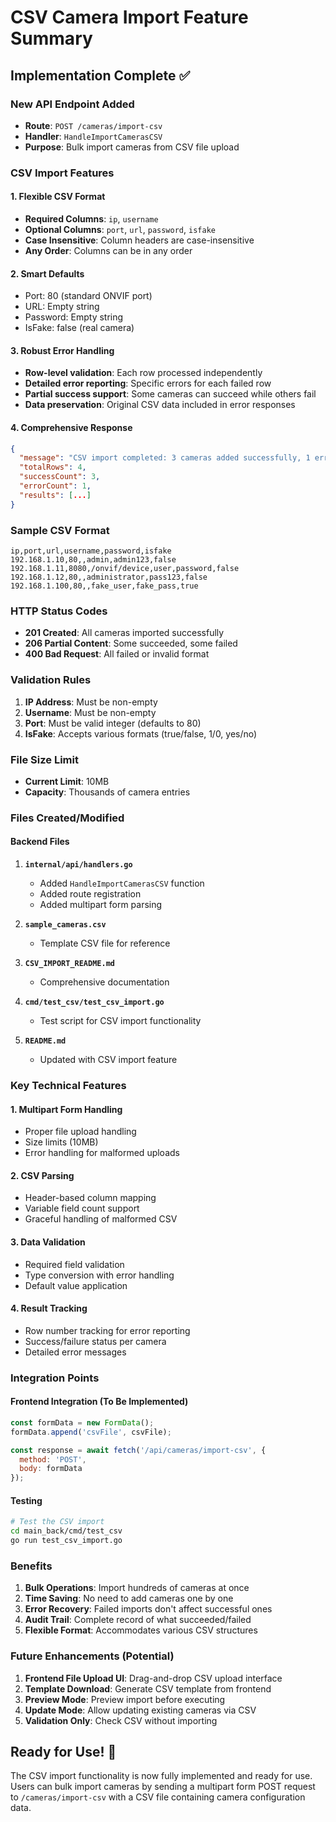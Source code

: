 # CSV Camera Import Feature Summary

## Implementation Complete ✅

### New API Endpoint Added
- **Route**: `POST /cameras/import-csv`
- **Handler**: `HandleImportCamerasCSV`
- **Purpose**: Bulk import cameras from CSV file upload

### CSV Import Features

#### 1. **Flexible CSV Format**
- **Required Columns**: `ip`, `username`
- **Optional Columns**: `port`, `url`, `password`, `isfake`
- **Case Insensitive**: Column headers are case-insensitive
- **Any Order**: Columns can be in any order

#### 2. **Smart Defaults**
- Port: 80 (standard ONVIF port)
- URL: Empty string
- Password: Empty string  
- IsFake: false (real camera)

#### 3. **Robust Error Handling**
- **Row-level validation**: Each row processed independently
- **Detailed error reporting**: Specific errors for each failed row
- **Partial success support**: Some cameras can succeed while others fail
- **Data preservation**: Original CSV data included in error responses

#### 4. **Comprehensive Response**
```json
{
  "message": "CSV import completed: 3 cameras added successfully, 1 errors",
  "totalRows": 4,
  "successCount": 3,
  "errorCount": 1,
  "results": [...]
}
```

### Sample CSV Format
```csv
ip,port,url,username,password,isfake
192.168.1.10,80,,admin,admin123,false
192.168.1.11,8080,/onvif/device,user,password,false
192.168.1.12,80,,administrator,pass123,false
192.168.1.100,80,,fake_user,fake_pass,true
```

### HTTP Status Codes
- **201 Created**: All cameras imported successfully
- **206 Partial Content**: Some succeeded, some failed
- **400 Bad Request**: All failed or invalid format

### Validation Rules
1. **IP Address**: Must be non-empty
2. **Username**: Must be non-empty
3. **Port**: Must be valid integer (defaults to 80)
4. **IsFake**: Accepts various formats (true/false, 1/0, yes/no)

### File Size Limit
- **Current Limit**: 10MB
- **Capacity**: Thousands of camera entries

### Files Created/Modified

#### Backend Files
1. **`internal/api/handlers.go`**
   - Added `HandleImportCamerasCSV` function
   - Added route registration
   - Added multipart form parsing

2. **`sample_cameras.csv`**
   - Template CSV file for reference

3. **`CSV_IMPORT_README.md`**
   - Comprehensive documentation

4. **`cmd/test_csv/test_csv_import.go`**
   - Test script for CSV import functionality

5. **`README.md`**
   - Updated with CSV import feature

### Key Technical Features

#### 1. **Multipart Form Handling**
- Proper file upload handling
- Size limits (10MB)
- Error handling for malformed uploads

#### 2. **CSV Parsing**
- Header-based column mapping
- Variable field count support
- Graceful handling of malformed CSV

#### 3. **Data Validation**
- Required field validation
- Type conversion with error handling
- Default value application

#### 4. **Result Tracking**
- Row number tracking for error reporting
- Success/failure status per camera
- Detailed error messages

### Integration Points

#### Frontend Integration (To Be Implemented)
```javascript
const formData = new FormData();
formData.append('csvFile', csvFile);

const response = await fetch('/api/cameras/import-csv', {
  method: 'POST',
  body: formData
});
```

#### Testing
```bash
# Test the CSV import
cd main_back/cmd/test_csv
go run test_csv_import.go
```

### Benefits

1. **Bulk Operations**: Import hundreds of cameras at once
2. **Time Saving**: No need to add cameras one by one
3. **Error Recovery**: Failed imports don't affect successful ones
4. **Audit Trail**: Complete record of what succeeded/failed
5. **Flexible Format**: Accommodates various CSV structures

### Future Enhancements (Potential)

1. **Frontend File Upload UI**: Drag-and-drop CSV upload interface
2. **Template Download**: Generate CSV template from frontend
3. **Preview Mode**: Preview import before executing
4. **Update Mode**: Allow updating existing cameras via CSV
5. **Validation Only**: Check CSV without importing

## Ready for Use! 🚀

The CSV import functionality is now fully implemented and ready for use. Users can bulk import cameras by sending a multipart form POST request to `/cameras/import-csv` with a CSV file containing camera configuration data.
